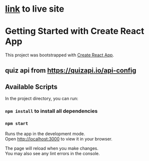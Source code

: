 # [link](https://dev-quiz-app.vercel.app) to live site

# Getting Started with Create React App

This project was bootstrapped with [Create React App](https://github.com/facebook/create-react-app).

## quiz api from https://quizapi.io/api-config

## Available Scripts

In the project directory, you can run:

### `npm install` to install all dependencies

### `npm start`

Runs the app in the development mode.\
Open [http://localhost:3000](http://localhost:3000) to view it in your browser.

The page will reload when you make changes.\
You may also see any lint errors in the console.

